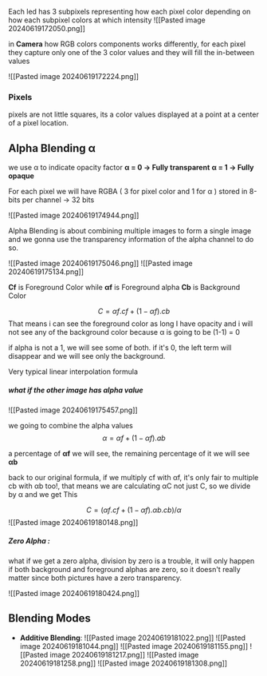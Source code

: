 Each led has 3 subpixels representing how each pixel color depending on how each subpixel colors at which intensity
![[Pasted image 20240619172050.png]]

in **Camera** how RGB colors components works differently, for each pixel they capture only one of the 3 color values and they will fill the in-between values

![[Pasted image 20240619172224.png]]

### Pixels

pixels are not little squares, its a color values displayed at a point at a center of a pixel location.

## Alpha Blending α

we use α to indicate opacity factor
**α = 0 -> Fully transparent**
**α = 1 -> Fully opaque**

For each pixel we will have RGBA ( 3 for pixel color and 1 for α )
stored in 8-bits per channel -> 32 bits

![[Pasted image 20240619174944.png]]

Alpha Blending is about combining multiple images to form a single image and we gonna use the transparency information of the alpha channel to do so.

![[Pasted image 20240619175046.png]]
![[Pasted image 20240619175134.png]]

**Cf** is Foreground Color while **αf** is Foreground alpha
**Cb** is Background Color


$$C = αf . cf + (1 - αf) . cb$$
That means i can see the foreground color as long I have opacity
and i will not see any of the background color because α is going to be (1-1) = 0

if alpha is not a 1, we will see some of both. if it's 0, the left term will disappear and we will see only the background.

Very typical linear interpolation formula

##### what if the other image has alpha value
![[Pasted image 20240619175457.png]]

we going to combine the alpha values
$$α = αf + (1-αf) . ab$$

a percentage of **αf** we will see, the remaining percentage of it we will see **αb**

back to our original formula, if we multiply cf with αf, it's only fair to multiple cb with αb too!, that means we are calculating αC not just C, so we divide by α and we get This 

$$ C= (αf . cf + (1 - αf) . αb . cb) / α$$
				![[Pasted image 20240619180148.png]]


##### Zero Alpha :
what if we get a zero alpha, division by zero is a trouble, it will only happen if both background and foreground alphas are zero, so it doesn't really matter since both pictures have a zero transparency.

![[Pasted image 20240619180424.png]]

## Blending Modes

- **Additive Blending**:
![[Pasted image 20240619181022.png]]
![[Pasted image 20240619181044.png]]
![[Pasted image 20240619181155.png]]
![[Pasted image 20240619181217.png]]
![[Pasted image 20240619181258.png]]
![[Pasted image 20240619181308.png]]





